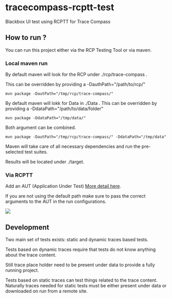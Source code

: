 # tracecompass-rcptt-test
Blackbox UI test using RCPTT for Trace Compass

## How to run ?

You can run this project either via the RCP Testing Tool or via maven.

### Local maven run
By default maven will look for the RCP under ./rcp/trace-compass .

This can be overridden by providing a -DauthPath="/path/to/rcp/"

```
mvn package -DautPath="/tmp/rcp/trace-compass/"
```

By default maven will lokk for Data in ./Data .
This can be overridden by providing a -DdataPath="/path/to/data/folder"
```
mvn package -DdataPath="/tmp/data/"
```

Both argument can be combined.
```
mvn package -DautPath="/tmp/rcp/trace-compass/" -DdataPath="/tmp/data"
```

Maven will take care of all necessary dependencies and run the pre-selected test
suites.

Results will be located under ./target.

### Via RCPTT

Add an AUT (Application Under Test) [More detail here](https://www.eclipse.org/rcptt/documentation/userguide/getstarted/).

If you are not using the default path make sure to pass the correct arguments to
the AUT in the run configurations.

![](http://i.imgur.com/XH02fa9.png)

## Development

Two main set of tests exists: static and dynamic traces based tests.

Tests based on dynamic traces require that tests do not know anything about the
trace content.

Still trace place holder need to be present under data to provide a fully
running project.

Tests based on static traces can test things related to the trace content.
Naturally traces needed for static tests must be either present under data or
downloaded on run from a remote site.
